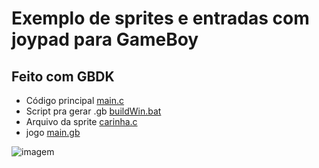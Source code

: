 # Exemplo de sprites e entradas com joypad para GameBoy
## Feito com GBDK

* Código principal [main.c](main.c)
* Script pra gerar .gb [buildWin.bat](buildWin.bat)
* Arquivo da sprite [carinha.c](carinha.c)
* jogo [main.gb](main.gb)

![imagem](https://user-images.githubusercontent.com/22078551/80167192-220c6080-85b6-11ea-9700-c1cad4c10c85.png)
